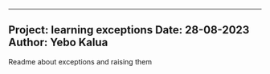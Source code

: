 -------------------------------------------
Project: learning exceptions
Date: 28-08-2023
Author: Yebo Kalua
---------------------------------------
Readme about exceptions and raising them
